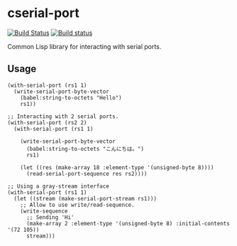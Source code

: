 # cserial-port

[![Build Status](https://travis-ci.org/snmsts/cserial-port.svg?branch=master)](https://travis-ci.org/snmsts/cserial-port)
[![Build status](https://ci.appveyor.com/api/projects/status/nq0k756e7baeh5gy?svg=true)](https://ci.appveyor.com/project/snmsts/cserial-port)


Common Lisp library for interacting with serial ports.

## Usage

```common-lisp
(with-serial-port (rs1 1)
  (write-serial-port-byte-vector
    (babel:string-to-octets "Hello")
    rs1))

;; Interacting with 2 serial ports.
(with-serial-port (rs2 2)
  (with-serial-port (rs1 1)

    (write-serial-port-byte-vector
      (babel:string-to-octets "こんにちは。")
      rs1)

    (let ((res (make-array 18 :element-type '(unsigned-byte 8))))
      (read-serial-port-sequence res rs2))))

;; Using a gray-stream interface
(with-serial-port (rs1 1)
  (let ((stream (make-serial-port-stream rs1)))
    ;; Allow to use write/read-sequence.
    (write-sequence 
      ;; Sending 'Hi'
      (make-array 2 :element-type '(unsigned-byte 8) :initial-contents '(72 105))
      stream)))
```
